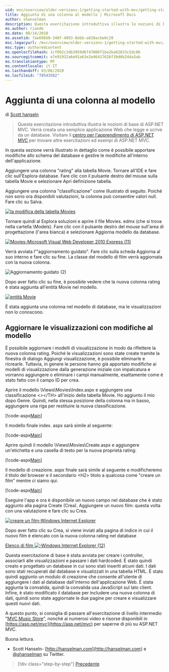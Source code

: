 ```yaml
---
uid: mvc/overview/older-versions-1/getting-started-with-mvc/getting-started-with-mvc-part8
title: Aggiunta di una colonna al modello | Microsoft Docs
author: shanselman
description: Questa esercitazione introduttiva illustra le nozioni di base di ASP.NET MVC. Creare una semplice applicazione Web che legge e scrive da un database.
ms.author: riande
ms.date: 08/14/2010
ms.assetid: 7ae696b9-348f-4993-8ebb-a838acbe0c28
msc.legacyurl: /mvc/overview/older-versions-1/getting-started-with-mvc/getting-started-with-mvc-part8
msc.type: authoredcontent
ms.openlocfilehash: 1cf092c3db3959d6f47006f1be2ba82833c5dc06
ms.sourcegitcommit: e7e91932a6e91a63e2e46417626f39d6b244a3ab
ms.translationtype: MT
ms.contentlocale: it-IT
ms.lasthandoff: 03/06/2020
ms.locfileid: "78543582"
---
```

# <a name="adding-a-column-to-the-model"></a>Aggiunta di una colonna al modello

di [Scott hanseln](https://github.com/shanselman)

> Questa esercitazione introduttiva illustra le nozioni di base di ASP.NET MVC. Verrà creata una semplice applicazione Web che legge e scrive da un database. Visitare il [centro per l'apprendimento di ASP.NET MVC](../../../index.md) per trovare altre esercitazioni ed esempi di ASP.NET MVC.

In questa sezione verrà illustrato in dettaglio come è possibile apportare modifiche allo schema del database e gestire le modifiche all'interno dell'applicazione.

Aggiungere una colonna "rating" alla tabella Movie. Tornare all'IDE e fare clic sull'Esplora database. Fare clic con il pulsante destro del mouse sulla tabella Movie e selezionare Apri definizione tabella.

Aggiungere una colonna "classificazione" come illustrato di seguito. Poiché non sono ora disponibili valutazioni, la colonna può consentire valori null. Fare clic su Salva.

[![la modifica della tabella Movies](getting-started-with-mvc-part8/_static/image2.png)](getting-started-with-mvc-part8/_static/image1.png)

Tornare quindi al Esplora soluzioni e aprire il file Movies. edmx (che si trova nella cartella \Models). Fare clic con il pulsante destro del mouse sull'area di progettazione (l'area bianca) e selezionare Aggiorna modello da database.

[![Movies-Microsoft Visual Web Developer 2010 Express (11)](getting-started-with-mvc-part8/_static/image4.png)](getting-started-with-mvc-part8/_static/image3.png)

Verrà avviata l'"aggiornamento guidato". Fare clic sulla scheda Aggiorna al suo interno e fare clic su fine. La classe del modello di film verrà aggiornata con la nuova colonna.

![Aggiornamento guidato (2)](getting-started-with-mvc-part8/_static/image5.png)

Dopo aver fatto clic su fine, è possibile vedere che la nuova colonna rating è stata aggiunta all'entità Movie nel modello.

[![entità Movie](getting-started-with-mvc-part8/_static/image7.png)](getting-started-with-mvc-part8/_static/image6.png)

È stata aggiunta una colonna nel modello di database, ma le visualizzazioni non lo conoscono.

## <a name="update-views-with-model-changes"></a>Aggiornare le visualizzazioni con modifiche al modello

È possibile aggiornare i modelli di visualizzazione in modo da riflettere la nuova colonna rating. Poiché le visualizzazioni sono state create tramite la finestra di dialogo Aggiungi visualizzazione, è possibile eliminarle e ricrearle. Tuttavia, in genere le persone hanno già apportato modifiche ai modelli di visualizzazione dalla generazione iniziale con impalcatura e vorranno aggiungere o eliminare i campi manualmente, esattamente come è stato fatto con il campo ID per crea.

Aprire il modello \Views\Movies\Index.aspx e aggiungere una classificazione &lt;&gt;&lt;/TH&gt; all'inizio della tabella Movie. Ho aggiunto il mio dopo Genre. Quindi, nella stessa posizione della colonna ma in basso, aggiungere una riga per restituire la nuova classificazione.

[!code-aspx[Main](getting-started-with-mvc-part8/samples/sample1.aspx)]

Il modello finale index. aspx sarà simile al seguente:

[!code-aspx[Main](getting-started-with-mvc-part8/samples/sample2.aspx)]

Aprire quindi il modello \Views\Movies\Create.aspx e aggiungere un'etichetta e una casella di testo per la nuova proprietà rating:

[!code-aspx[Main](getting-started-with-mvc-part8/samples/sample3.aspx)]

Il modello di creazione. aspx finale sarà simile al seguente e modificheremo il titolo del browser e il secondario &lt;H2&gt; titolo a qualcosa come "creare un film" mentre ci siamo qui.

[!code-aspx[Main](getting-started-with-mvc-part8/samples/sample4.aspx)]

Eseguire l'app e ora è disponibile un nuovo campo nel database che è stato aggiunto alla pagina Create (Crea). Aggiungere un nuovo film: questa volta con una valutazione e fare clic su Crea.

[![creare un film-Windows Internet Explorer](getting-started-with-mvc-part8/_static/image9.png)](getting-started-with-mvc-part8/_static/image8.png)

Dopo aver fatto clic su Crea, si viene inviati alla pagina di indice in cui il nuovo film è elencato con la nuova colonna rating nel database

[Elenco di film ![-Windows Internet Explorer (12)](getting-started-with-mvc-part8/_static/image11.png)](getting-started-with-mvc-part8/_static/image10.png)

Questa esercitazione di base è stata avviata per creare i controller, associarli alle visualizzazioni e passare i dati hardcoded. È stato quindi creato e progettato un database in cui sono stati inseriti alcuni dati. I dati sono stati recuperati dal database e visualizzati in una tabella HTML. È stato quindi aggiunto un modulo di creazione che consente all'utente di aggiungere i dati al database dall'interno dell'applicazione Web. È stata aggiunta la convalida, quindi la convalida usa JavaScript sul lato client. Infine, è stato modificato il database per includere una nuova colonna di dati, quindi sono state aggiornate le due pagine per creare e visualizzare questi nuovi dati.

A questo punto, si consiglia di passare all'esercitazione di livello intermedio "[MVC Music Store](../../older-versions/mvc-music-store/mvc-music-store-part-1.md)", nonché ai numerosi video e risorse disponibili in [https://asp.net/mvc](https://asp.net/mvc) per saperne di più su ASP.NET MVC.

Buona lettura.

- Scott Hanseln- [http://hanselman.com](http://hanselman.com) e [@shanselman](http://twitter.com/shanselman) su Twitter.

> [!div class="step-by-step"]
> [Precedente](getting-started-with-mvc-part7.md)
